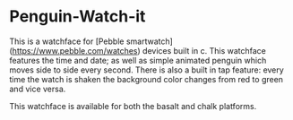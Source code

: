 # Penguin-Watch-it

This is a watchface for [Pebble smartwatch] (https://www.pebble.com/watches) devices built in c. This watchface features the time and date; as well as simple animated penguin which moves side to side every second. There is also a built in tap feature: every time the watch is shaken the background color changes from red to green and vice versa.

This watchface is available for both the basalt and chalk platforms. 
